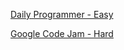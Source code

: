 [Daily Programmer - Easy](https://www.reddit.com/r/dailyprogrammer/comments/45w6ad/20160216_challenge_254_easy_atbash_cipher/)

[Google Code Jam - Hard](https://code.google.com/codejam/contest/2270488/dashboard)
